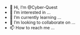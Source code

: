 - 👋 Hi, I’m @Cyber-Quest
- 👀 I’m interested in ...
- 🌱 I’m currently learning ...
- 💞️ I’m looking to collaborate on ...
- 📫 How to reach me ...

<!---
Cyber-Quest/Cyber-Quest is a ✨ special ✨ repository because its `README.md` (this file) appears on your GitHub profile.
You can click the Preview link to take a look at your changes.
--->
